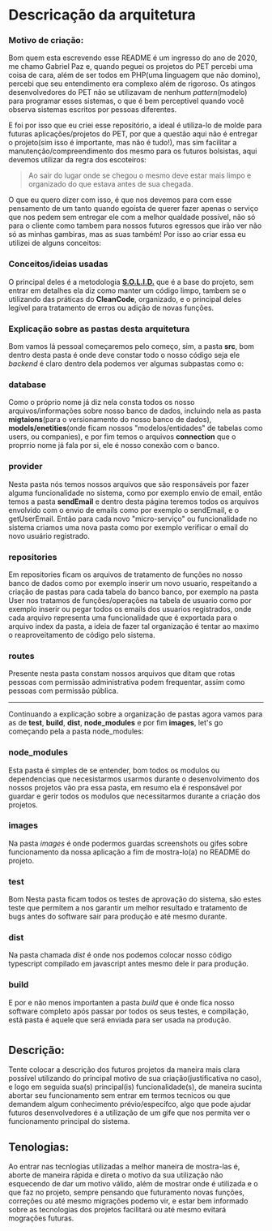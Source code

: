 # Descricação da arquitetura

### Motivo de criação:
Bom quem esta escrevendo esse README é um ingresso do ano de 2020, me chamo Gabriel Paz e, quando peguei os projetos do PET percebi uma coisa de cara, além de ser todos em PHP(uma linguagem que não domino), percebi que seu entendimento era complexo além de rigoroso. Os atingos desenvolvedores do PET não se utilizavam de nenhum _pattern_(modelo) para programar esses sistemas, o que é bem perceptivel quando você observa sistemas escritos por pessoas diferentes. 

E foi por isso que eu criei esse repositório, a ideal é utiliza-lo de molde para futuras aplicações/projetos do PET, por que a questão aqui não é entregar o projeto(sim isso é importante, mas não é tudo!), mas sim facilitar a manutenção/compreendimento dos mesmo para os futuros bolsistas, aqui devemos utilizar da regra dos escoteiros:

> Ao sair do lugar onde se chegou o mesmo deve estar mais limpo e organizado do que estava antes de sua chegada.

O que eu quero dizer com isso, é que nos devemos para com esse pensamento de um tanto quando egoísta de querer fazer apenas o serviço que nos pedem sem entregar ele com a melhor qualdade possível, não só para o cliente como tambem para nossos futuros egressos que irão ver não só as minhas gambiras, mas as suas também! Por isso ao criar essa eu utilizei de alguns conceitos:

### Conceitos/ideias usadas

O principal deles é a metodologia [**S.O.L.I.D.**](https://www.notion.so/TypeScript-0885db4ad549493a9322a1c2d6a5929d) que é a base do projeto, sem entrar em detalhes ela diz como manter um código limpo, tambem se o utilizando das práticas do **CleanCode**, organizado, e o principal deles legível para tratamento de erros ou adição de novas funções.

### Explicação sobre as pastas desta arquitetura

Bom vamos lá pessoal começaremos pelo começo, sim, a pasta **src**, bom dentro desta pasta é onde deve constar todo o nosso código seja ele _backend_ é claro dentro dela podemos ver algumas subpastas como o:
### **database**
Como o próprio nome já diz nela consta todos os nosso arquivos/informações sobre nosso banco de dados, incluindo nela as pasta **migtaions**(para o versionamento do nosso banco de dados), **models/enetities**(onde ficam nossos "modelos/entidades" de tabelas como users, ou companies), e por fim temos o arquivos **connection** que o proprrio nome já fala por si, ele é nosso conexão com o banco.
### **provider**
Nesta pasta nós temos nossos arquivos que são responsáveis por fazer alguma funcionalidade no sistema, como por exemplo envio de email, então temos a pasta **sendEmail** e dentro desta página teremos todos os arquivos envolvido com o envio de emails como por exemplo o sendEmail, e o getUserEmail. Então para cada novo "micro-serviço" ou funcionalidade no sistema criamos uma nova pasta como por exemplo verificar o email do novo usuário registrado.
### **repositories**
Em repositories ficam os arquivos de tratamento de funções no nosso banco de dados como por exemplo inserir um novo usuario, respeitando a criação de pastas para cada tabela do banco banco, por exemplo na pasta User nos tratamos de funções/operações na tabela de usuario como por exemplo inserir ou pegar todos os emails dos usuarios registrados, onde cada arquivo representa uma funcionalidade que é exportada para o arquivo index da pasta, a ideia de fazer tal organização é tentar ao maximo o reaproveitamento de código pelo sistema.
### **routes**
Presente nesta pasta constam nossos arquivos que ditam que rotas pessoas com permissão administrativa podem frequentar, assim como pessoas com permissão pública.

<hr>

Continuando a explicação sobre a organização de pastas agora vamos para as de **__test__**, **build**, **dist**, **node_modules** e por fim **images**, let's go começando pela a pasta node_modules:

### **node_modules**
Esta pasta é simples de se entender, bom todos os modulos ou dependencias que necesistarmos usarmos durante o desenvolvimento dos nossos projetos vão pra essa pasta, em resumo ela é responsável por guardar e gerir todos os modulos que necessitarmos durante a criação dos projetos.
### **images**
Na pasta _images_ é onde podermos guardas screenshots ou gifes sobre funcionamento da nossa aplicação a fim de mostra-lo(a) no README do projeto.
### **__test__**
Bom Nesta pasta ficam todos os testes de aprovação do sistema, são estes teste que permitem a nos garantir um melhor resultado e tratamento de bugs antes do software sair para produção e até mesmo durante.
### **dist**
Na pasta chamada _dist_ é onde nos podemos colocar nosso código typescript compilado em javascript antes mesmo dele ir para produção.
### **build**
E por e não menos importanten a pasta _build_ que é onde fica nosso software completo após passar por todos os seus testes, e compilação, está pasta é aquele que será enviada para ser usada na produção.


# <Nome do programa/>

## Descrição:

Tente colocar a descrição dos futuros projetos da maneira mais clara possível utilizando do principal motivo de sua criação(justificativa no caso), e logo em seguida sua(s) principal(is) funcionalidade(s), de maneira sucinta abortar seu funcionamento sem entrar em termos tecnicos ou que demandem algum conhecimento prévio/específco, algo que pode ajudar futuros desenvolvedores é a utilização de um gife que nos permita ver o funcionamento principal do sistema.

## Tenologias:

Ao entrar nas tecnlogias utilizadas a melhor maneira de mostra-las é, aborte de maneira rápida e direta o motivo da sua utilização não esquecendo de dar um motivo válido, além de mostrar onde é utilizada e o que faz no projeto, sempre pensando que futuramento novas funções, correções ou até mesmo migrações podemo vir, e estar bem informado sobre as tecnologias dos projetos facilitará ou até mesmo evitará mograções futuras.